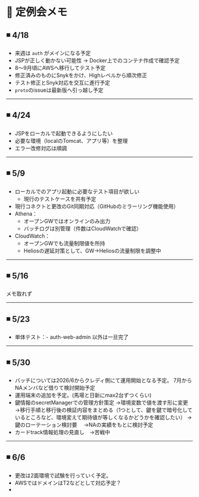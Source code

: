 
# 📆 定例会メモ

## ◾ 4/18

- 来週は `auth` がメインになる予定  
- JSPが正しく動かない可能性 → Docker上でのコンテナ作成で確認予定  
- 8〜9月頃にAWSへ移行してテスト予定  
- 修正済みのものにSnykをかけ、Highレベルから順次修正  
- テスト修正とSnyk対応を交互に進行予定  
- `proto`のissueは最新版へ引っ越し予定  

---

## ◾ 4/24

- JSPをローカルで起動できるようにしたい  
- 必要な環境（localのTomcat、アプリ等）を整理  
- エラー改修対応は順調  

---

## ◾ 5/9

- ローカルでのアプリ起動に必要なテスト項目が欲しい  
  - 現行のテストケースを共有予定  
- 現行コネクトと更改のGit同期対応（GitHubのミラーリング機能使用）  
- Athena：
  - オープンGWではオンラインのみ出力  
  - バッチログは別管理（件数はCloudWatchで確認）  
- CloudWatch：
  - オープンGWでも流量制限値を所持  
  - Heliosの遅延対策として、GW→Heliosの流量制限を調整中  

---

## ◾ 5/16

メモ取れず

---

## ◾ 5/23

- 単体テスト：- auth-web-admin 以外は一旦完了

---

## ◾ 5/30

- バッチについては2026/6からクレディ側にて運用開始となる予定。
  7月からNAメンバなど借りて検討開始予定
- 運用端末の追加を予定。(馬場と日新にmax2台ずつくらい)
- 鍵情報のsecretManagerでの管理方針策定
  →環境変数で値を渡す形に変更
  →移行手順と移行後の検証内容をまとめる（1つとして、鍵を鍵で暗号化しているところなど、環境変えて期待値が等しくなるかどうかを確認したい）
  →鍵のローテーション検討要
  　→NAの実績をもとに検討予定
- カードtrack情報処理の見直し　→苦戦中


---

## ◾ 6/6

- 更改は2面環境で試験を行っていく予定。
- AWSではドメインはT2などとして対応予定？
- 